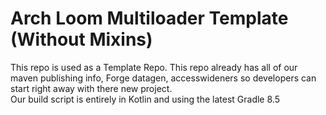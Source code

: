 # Arch Loom Multiloader Template (Without Mixins)
This repo is used as a Template Repo.  This repo already has all of our maven publishing info, Forge datagen,
accesswideners so developers can start right away with there new project.  
Our build script is entirely in Kotlin and using the latest Gradle 8.5
